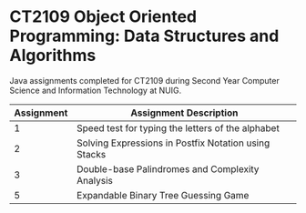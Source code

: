 # CT2109 Object Oriented Programming: Data Structures and Algorithms
Java assignments completed for CT2109 during Second Year Computer Science and Information Technology at NUIG.


| Assignment | Assignment Description |
| ---- | ---------------------- |
| 1    | Speed test for typing the letters of the alphabet |
| 2    | Solving Expressions in Postfix Notation using Stacks |
| 3    | Double-base Palindromes and Complexity Analysis |
| 5    | Expandable Binary Tree Guessing Game |
